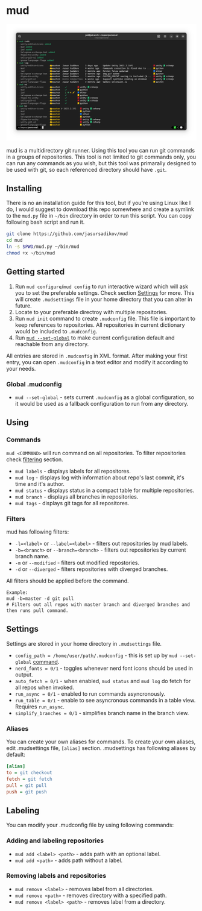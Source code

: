 # mud

![Demo](img.png)

mud is a multidirectory git runner. Using this tool you can run git commands in a groups of repositories. This tool is not limited to git commands only, you can run any commands as you wish, but this tool was primarally designed to be used with git, so each referenced directory should have `.git`.

## Installing

There is no an installation guide for this tool, but if you're using Linux like I do, I would suggest to download this repo somewhere and create a symlink to the `mud.py` file in `~/bin` directory in order to run this script.
You can copy following bash script and run it.
```bash
git clone https://github.com/jasursadikov/mud
cd mud
ln -s $PWD/mud.py ~/bin/mud
chmod +x ~/bin/mud
```

## Getting started

1. Run `mud configure`/`mud config` to run interactive wizard which will ask you to set the preferable settings. Check section [Settings](#settings) for more. This will create `.mudsettings` file in your home directory that you can alter in future.
2. Locate to your preferable directroy with multiple repositories.
3. Run `mud init` command to create `.mudconfig` file. This file is important to keep references to repositories. All repositories in current dictionary would be included to `.mudconfig`.
4. Run [`mud --set-global`](#global-mudconfig) to make current configuration default and reachable from any directory.

All entries are stored in `.mudconfig` in XML format. After making your first entry, you can open `.mudconfig` in a text editor and modify it according to your needs.

### Global .mudconfig
- `mud --set-global` - sets current `.mudconfig` as a global configuration, so it would be used as a fallback configuration to run from any directory.

## Using

### Commands
`mud <COMMAND>` will run command on all repositories. To filter repositories check [filtering](#filters) section.

- `mud labels` - displays labels for all repositores.
- `mud log` - displays log with information about repo's last commit, it's time and it's author.
- `mud status` - displays status in a compact table for multiple repositories.
- `mud branch` - displays all branches in repositories.
- `mud tags` - displays git tags for all repositores.

### Filters
mud has following filters:
- `-l=<label>` or `--label=<label>` - filters out repositories by mud labels.
- `-b=<branch>` or `--branch=<branch>` - filters out repositories by current branch name.
- `-m` or `--modified` - filters out modified repostories.
- `-d` or `--diverged` - filters repositories with diverged branches.

All filters should be applied before the command. 

```
Example:
mud -b=master -d git pull
# Filters out all repos with master branch and diverged branches and then runs pull command.
```

## Settings

Settings are stored in your home directory in `.mudsettings` file.

- `config_path = /home/user/path/.mudconfig` - this is set up by `mud --set-global` [command](#global-mudconfig).
- `nerd_fonts = 0/1` - toggles whenever nerd font icons should be used in output.
- `auto_fetch = 0/1` - when enabled, `mud status` and `mud log` do fetch for all repos when invoked.
- `run_async = 0/1` - enabled to run commands asyncronously.
- `run_table = 0/1` - enable to see asyncronous commands in a table view. Requires `run_async`.
- `simplify_branches = 0/1` - simplifies branch name in the branch view.

### Aliases
You can create your own aliases for commands. To create your own aliases, edit .mudsettings file, `[alias]` section. .mudsettings has following aliases by default:
```ini
[alias]
to = git checkout
fetch = git fetch
pull = git pull
push = git push
```

## Labeling

You can modify your .mudconfig file by using following commands:

### Adding and labeling repositories
- `mud add <label> <path>` - adds path with an optional label.
- `mud add <path>` - adds path without a label.

### Removing labels and repositories
- `mud remove <label>` - removes label from all directories.
- `mud remove <path>` - removes directory with a specified path.
- `mud remove <label> <path>` - removes label from a directory.
